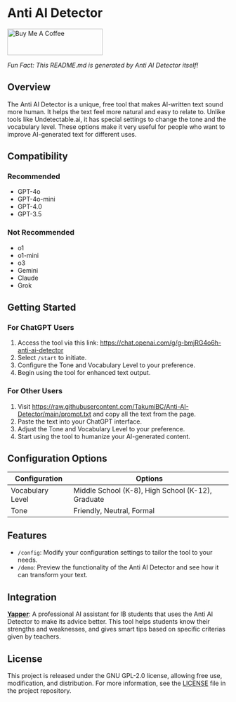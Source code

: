 # Anti AI Detector

<a href="https://www.buymeacoffee.com/ThomasWu" target="_blank"><img src="https://cdn.buymeacoffee.com/buttons/v2/default-yellow.png" alt="Buy Me A Coffee" style="height: 60px !important;width: 217px !important;" ></a>

*Fun Fact: This README.md is generated by Anti AI Detector itself!*

## Overview

The Anti AI Detector is a unique, free tool that makes AI-written text sound more human. It helps the text feel more natural and easy to relate to. Unlike tools like Undetectable.ai, it has special settings to change the tone and the vocabulary level. These options make it very useful for people who want to improve AI-generated text for different uses.

## Compatibility

### Recommended

- GPT-4o
- GPT-4o-mini
- GPT-4.0
- GPT-3.5

### Not Recommended

- o1
- o1-mini
- o3
- Gemini
- Claude
- Grok

## Getting Started

### For ChatGPT Users

1. Access the tool via this link: https://chat.openai.com/g/g-bmjRG4o6h-anti-ai-detector
2. Select `/start` to initiate.
3. Configure the Tone and Vocabulary Level to your preference.
4. Begin using the tool for enhanced text output.

### For Other Users

1. Visit https://raw.githubusercontent.com/TakumiBC/Anti-AI-Detector/main/prompt.txt and copy all the text from the page.
2. Paste the text into your ChatGPT interface.
3. Adjust the Tone and Vocabulary Level to your preference.
4. Start using the tool to humanize your AI-generated content.

## Configuration Options

| Configuration    | Options                                           |
| ---------------- | ------------------------------------------------- |
| Vocabulary Level | Middle School (K-8), High School (K-12), Graduate |
| Tone             | Friendly, Neutral, Formal                         |

## Features

- `/config`: Modify your configuration settings to tailor the tool to your needs.
- `/demo`: Preview the functionality of the Anti AI Detector and see how it can transform your text.

## Integration

[**Yapper**](https://github.com/cytronicoder/yapper?tab=readme-ov-file): A professional AI assistant for IB students that uses the Anti AI Detector to make its advice better. This tool helps students know their strengths and weaknesses, and gives smart tips based on specific criterias given by teachers.

## License

This project is released under the GNU GPL-2.0 license, allowing free use, modification, and distribution. For more information, see the [LICENSE](https://github.com/TakumiBC/Anti-AI-Detector/blob/main/LICENSE) file in the project repository.
